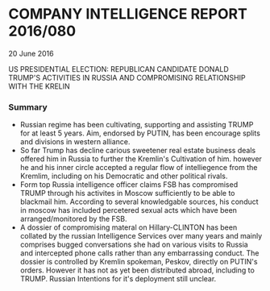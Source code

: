 # COMPANY INTELLIGENCE REPORT 2016/080

20 June 2016

US PRESIDENTIAL ELECTION: REPUBLICAN CANDIDATE DONALD TRUMP'S ACTIVITIES IN RUSSIA AND COMPROMISING RELATIONSHIP WITH THE KRELIN

### Summary

* Russian regime has been cultivating, supporting and assisting TRUMP for at least 5 years. Aim, endorsed by PUTIN, has been encourage splits and divisions in western alliance.
* So far Trump has decline carious sweetener real estate business deals offered him in Russia to further the Kremlin's Cultivation of him. however he and his inner circle accepted a regular flow of intelliegence from the Kremlim, including on his Democratic and other political rivals.
* Form top Russia intelligence officer claims FSB has compromised TRUMP through his activites in Moscow sufficiently to be able to blackmail him. According to several knowledgable sources, his conduct in moscow has included percetered sexual acts which have been arranged/monitored by the FSB.
* A dossier of compromising materal on Hillary-CLINTON has been collated by the russian Intelligence Services over many years and mainly comprises bugged conversations she had on various visits to Russia and intercepted phone calls rather than any embarrassing conduct. The dossier is controlled by Kremlin spokeman, Peskov, directly on PUTIN's orders. However it has not as yet been distributed abroad, including to TRUMP. Russian Intentions for it's deployment still unclear.



